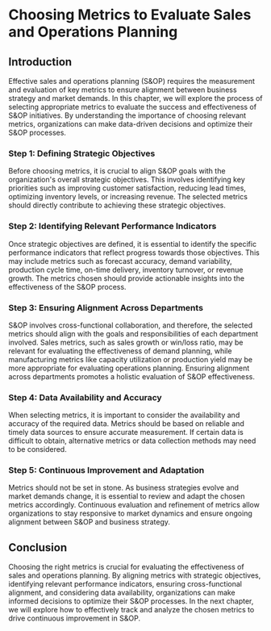 # Choosing Metrics to Evaluate Sales and Operations Planning

## Introduction

Effective sales and operations planning (S&OP) requires the measurement and evaluation of key metrics to ensure alignment between business strategy and market demands. In this chapter, we will explore the process of selecting appropriate metrics to evaluate the success and effectiveness of S&OP initiatives. By understanding the importance of choosing relevant metrics, organizations can make data-driven decisions and optimize their S&OP processes.

### Step 1: Defining Strategic Objectives

Before choosing metrics, it is crucial to align S&OP goals with the organization's overall strategic objectives. This involves identifying key priorities such as improving customer satisfaction, reducing lead times, optimizing inventory levels, or increasing revenue. The selected metrics should directly contribute to achieving these strategic objectives.

### Step 2: Identifying Relevant Performance Indicators

Once strategic objectives are defined, it is essential to identify the specific performance indicators that reflect progress towards those objectives. This may include metrics such as forecast accuracy, demand variability, production cycle time, on-time delivery, inventory turnover, or revenue growth. The metrics chosen should provide actionable insights into the effectiveness of the S&OP process.

### Step 3: Ensuring Alignment Across Departments

S&OP involves cross-functional collaboration, and therefore, the selected metrics should align with the goals and responsibilities of each department involved. Sales metrics, such as sales growth or win/loss ratio, may be relevant for evaluating the effectiveness of demand planning, while manufacturing metrics like capacity utilization or production yield may be more appropriate for evaluating operations planning. Ensuring alignment across departments promotes a holistic evaluation of S&OP effectiveness.

### Step 4: Data Availability and Accuracy

When selecting metrics, it is important to consider the availability and accuracy of the required data. Metrics should be based on reliable and timely data sources to ensure accurate measurement. If certain data is difficult to obtain, alternative metrics or data collection methods may need to be considered.

### Step 5: Continuous Improvement and Adaptation

Metrics should not be set in stone. As business strategies evolve and market demands change, it is essential to review and adapt the chosen metrics accordingly. Continuous evaluation and refinement of metrics allow organizations to stay responsive to market dynamics and ensure ongoing alignment between S&OP and business strategy.

## Conclusion

Choosing the right metrics is crucial for evaluating the effectiveness of sales and operations planning. By aligning metrics with strategic objectives, identifying relevant performance indicators, ensuring cross-functional alignment, and considering data availability, organizations can make informed decisions to optimize their S&OP processes. In the next chapter, we will explore how to effectively track and analyze the chosen metrics to drive continuous improvement in S&OP.
